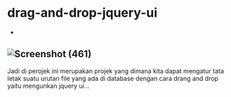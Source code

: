 # drag-and-drop-jquery-ui
-
![Screenshot (461)](https://user-images.githubusercontent.com/75689285/143876284-6b8566dd-d212-4d7d-b981-39b89a3e375e.png)
-
Jadi di perojek ini merupakan projek yang dimana kita dapat mengatur tata letak suatu urutan file yang ada di database dengan cara drang and drop
yaitu mengunkan jquery ui...
